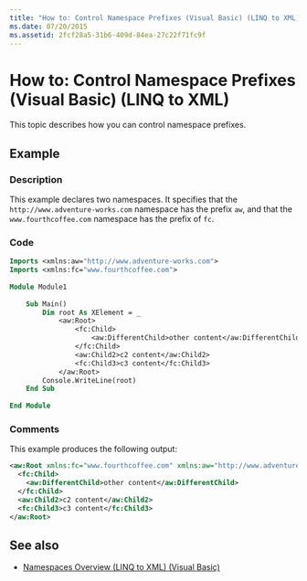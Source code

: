 ```yaml
---
title: "How to: Control Namespace Prefixes (Visual Basic) (LINQ to XML)"
ms.date: 07/20/2015
ms.assetid: 2fcf28a5-31b6-409d-84ea-27c22f71fc9f
---
```

# How to: Control Namespace Prefixes (Visual Basic) (LINQ to XML)
This topic describes how you can control namespace prefixes.  
  
## Example  
  
### Description  
 This example declares two namespaces. It specifies that the `http://www.adventure-works.com` namespace has the prefix `aw`, and that the `www.fourthcoffee.com` namespace has the prefix of `fc`.  
  
### Code  
  
```vb  
Imports <xmlns:aw="http://www.adventure-works.com">  
Imports <xmlns:fc="www.fourthcoffee.com">  
  
Module Module1  
  
    Sub Main()  
        Dim root As XElement = _  
            <aw:Root>  
                <fc:Child>  
                    <aw:DifferentChild>other content</aw:DifferentChild>  
                </fc:Child>  
                <aw:Child2>c2 content</aw:Child2>  
                <fc:Child3>c3 content</fc:Child3>  
            </aw:Root>  
        Console.WriteLine(root)  
    End Sub  
  
End Module  
```  
  
### Comments  
 This example produces the following output:  
  
```xml  
<aw:Root xmlns:fc="www.fourthcoffee.com" xmlns:aw="http://www.adventure-works.com">  
  <fc:Child>  
    <aw:DifferentChild>other content</aw:DifferentChild>  
  </fc:Child>  
  <aw:Child2>c2 content</aw:Child2>  
  <fc:Child3>c3 content</fc:Child3>  
</aw:Root>  
```  
  
## See also

- [Namespaces Overview (LINQ to XML) (Visual Basic)](namespaces-overview-linq-to-xml.md)
